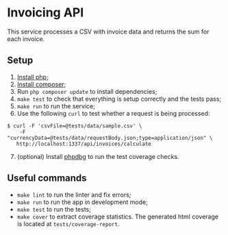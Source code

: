 # Invoicing API

This service processes a CSV with invoice data and returns the sum for each
invoice.

## Setup

1. [Install php](https://www.php.net/manual/en/install.php);
2. [Install composer](https://getcomposer.org/doc/00-intro.md#installation-linux-unix-macos);
3. Run `php composer update` to install dependencies;
4. `make test` to check that everything is setup correctly and the tests pass;
5. `make run` to run the service;
6. Use the following `curl` to test whether a request is being processed:

```
$ curl -F 'csvFile=@tests/data/sample.csv' \
    -F "currencyData=@tests/data/requestBody.json;type=application/json" \
   http://localhost:1337/api/invoices/calculate
```

7. (optional) Install [phpdbg](https://www.php.net/manual/en/intro.phpdbg.php) to run the test coverage checks.

## Useful commands

* `make lint` to run the linter and fix errors;
* `make run` to run the app in development mode;
* `make test` to run the tests;
* `make cover` to extract coverage statistics. The generated html coverage is
located at `tests/coverage-report`.
